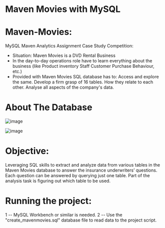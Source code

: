 # Maven Movies with MySQL
# Maven-Movies: 
MySQL Maven Analytics Assignment Case Study Competition:

- Situation: Maven Movies is a DVD Rental Business  
- In the day-to-day operations role have to learn everything about the business
  (like Product inventory  Staff  Customer Purchase Behaviour, etc.)
- Provided with Maven Movies SQL database has to:
   Access and explore the same.
   Develop a firm grasp of 16 tables.
   How they relate to each other.
   Analyse all aspects of the company's data.

# About The Database

  ![image](https://github.com/shatabdi0412/Maven-Movies_with_-MySQL/assets/134500115/6f7542d5-7fb8-4a64-a23d-07664cdc1ad3)

![image](https://github.com/shatabdi0412/Maven-Movies_with_-MySQL/assets/134500115/4acddb54-a8e1-4468-adf3-c694fd1491f6)

# Objective:
Leveraging SQL skills to extract and analyze data from various tables in the Maven Movies database to answer the insurance underwriters’ questions. Each question can be answered by querying just one table. Part of the analysis task is figuring out which table to be used.

# Running the project:

1 -- MySQL Workbench or similar is needed. 
2 -- Use the "create_mavenmovies.sql" database file to read data to the project script.

